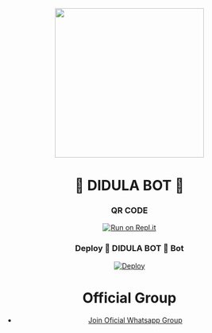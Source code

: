 <div align="center">

  <img src="https://i.ibb.co/JnwkfJP/logo-fc681ccd.png" width="300" height="300">

  <h1>💎 DIDULA BOT 💎</h1>



### QR CODE

[![Run on Repl.it](https://repl.it/badge/github/quiec/whatsasena)](https://replit.com/@BlackAmda/Queen-Amdi-QR-Code)
	
	
	
	
	
### Deploy 💎 DIDULA BOT 💎 Bot

[![Deploy](https://www.herokucdn.com/deploy/button.svg)](https://github.com/Its-meDidulaBot/-I-OT-1.git)



	
	
# Official Group

- [Join Oficial Whatsapp Group](https://chat.whatsapp.com/LWOdea4zvErAHkLNuAQkoP)
